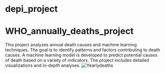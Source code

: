 # depi_project
# WHO_annually_deaths_project
This project analyzes annual death causes and machine learning techniques. The goal is to identify patterns and factors contributing to death causes. A machine learning model is developed to predict potential causes of death based on a variety of indicators. The project includes detailed visualizations and in-depth analyses.
![Yearlydeaths](https://github.com/user-attachments/assets/452b2f06-d84e-4d7c-ac8d-b20e0b0e5327)

